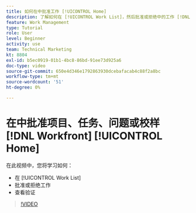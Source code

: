 ```yaml
---
title: 如何在中批准工作 [!UICONTROL Home]
description: 了解如何在 [!UICONTROL Work List]，然后批准或拒绝中的工作 [!DNL  Workfront].
feature: Work Management
type: Tutorial
role: User
level: Beginner
activity: use
team: Technical Marketing
kt: 8804
exl-id: b5ec0919-01b1-4bc8-86bd-91ee73d925a6
doc-type: video
source-git-commit: 650e4d346e1792863930dcebafacab4c88f2a8bc
workflow-type: tm+mt
source-wordcount: '51'
ht-degree: 0%

---
```


# 在中批准项目、任务、问题或校样 [!DNL Workfront] [!UICONTROL Home]

在此视频中，您将学习如何：

* 在 [!UICONTROL Work List]
* 批准或拒绝工作
* 查看验证

>[!VIDEO](https://video.tv.adobe.com/v/335105/?quality=12&learn=on)

<!---
learn more URLs
--->
